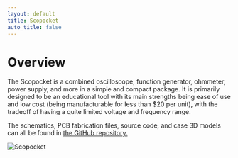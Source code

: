 ```yaml
---
layout: default
title: Scopocket
auto_title: false
---
```


# Overview

The Scopocket is a combined oscilloscope, function generator, ohmmeter, power supply, and more in a simple and compact package. It is primarily designed to be an educational tool with its main strengths being ease of use and low cost (being manufacturable for less than $20 per unit), with the tradeoff of having a quite limited voltage and frequency range.

The schematics, PCB fabrication files, source code, and case 3D models can all be found in [the GitHub repository.](https://github.com/Cutout1/scope)

![Scopocket](Single-Scopocket.png)